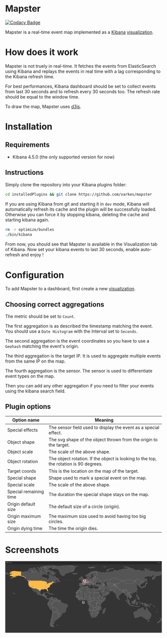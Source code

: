 # Mapster

[![Codacy Badge](https://api.codacy.com/project/badge/Grade/893661b4aa2f45378d96c21768b7ea8b)](https://www.codacy.com?utm_source=github.com&amp;utm_content=xarkes/mapster&amp;utm_campaign=Badge_Grade)

Mapster is a real-time event map implemented as a [Kibana](https://github.com/elastic/kibana) [visualization](https://www.elastic.co/guide/en/kibana/current/visualize.html).

# How does it work
Mapster is not truely in real-time. It fetches the events from ElasticSearch using Kibana and replays the events in real
time with a lag corresponding to the Kibana refresh time.

For best performances, Kibana dashboard should be set to collect events from last 30 seconds and to refresh every 30 seconds too.
The refresh rate should be equal to the window time.

To draw the map, Mapster uses [d3js](https://d3js.org/).

# Installation
## Requirements
- Kibana 4.5.0 (the only supported version for now)

## Instructions
Simply clone the repository into your Kibana plugins folder:
```sh
cd installedPlugins && git clone https://github.com/xarkes/mapster
```

If you are using Kibana from git and starting it in `dev` mode, Kibana will automatically refresh its cache and the plugin
will be successfully loaded.
Otherwise you can force it by stopping kibana, deleting the cache and starting kibana again.
```sh
rm -r optimize/bundles
./bin/kibana
```

From now, you should see that Mapster is available in the Visualization tab of Kibana. Now set your kibana events to
last 30 seconds, enable auto-refresh and enjoy !

# Configuration
To add Mapster to a dashboard, first create a new [visualization](https://www.elastic.co/guide/en/kibana/current/visualize.html).

## Choosing correct aggregations
The metric should be set to `Count`.

The first aggregation is as described the timestamp matching the event. You should use a `Date Histogram` with the Interval set to `Seconds`.

The second aggregation is the event coordinates so you have to use a `Geohash` matching the event's origin.

The third aggregation is the target IP. It is used to aggregate multiple events from the same IP on the map.

The fourth aggregation is the sensor. The sensor is used to differentiate event types on the map.

Then you can add any other aggregation if you need to filter your events using the kibana search field.

## Plugin options
| Option name              | Meaning                                                                               |
|--------------------------|---------------------------------------------------------------------------------------|
| Special effects          | The sensor field used to display the event as a special effect.                       |
| Object shape             | The svg shape of the object thrown from the origin to the target.                     |
| Object scale             | The scale of the above shape.                                                         |
| Object rotation          | The object rotation. If the object is looking to the top, the rotation is 90 degrees. |
| Target coords            | This is the location on the map of the target.                                        |
| Special shape            | Shape used to mark a special event on the map.                                        |
| Special scale            | The scale of the above shape.                                                         |
| Special remaining time   | The duration the special shape stays on the map.                                      |
| Origin default size      | The default size of a circle (origin).                                                |
| Origin maximum size      | The maximum size used to avoid having too big circles.                                |
| Origin dying time        | The time the origin dies.                                                             |


# Screenshots
![Mapster](/docs/mapster.png?raw=true "Mapster")
